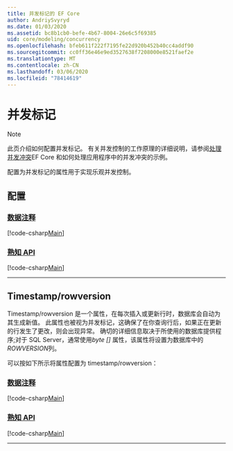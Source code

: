 ```yaml
---
title: 并发标记的 EF Core
author: AndriySvyryd
ms.date: 01/03/2020
ms.assetid: bc8b1cb0-befe-4b67-8004-26e6c5f69385
uid: core/modeling/concurrency
ms.openlocfilehash: bfeb611f222f7195fe22d920b452b40cc4addf90
ms.sourcegitcommit: cc0ff36e46e9ed3527638f7208000e8521faef2e
ms.translationtype: MT
ms.contentlocale: zh-CN
ms.lasthandoff: 03/06/2020
ms.locfileid: "78414619"
---
```

# <a name="concurrency-tokens"></a>并发标记

> [!NOTE]
> 此页介绍如何配置并发标记。 有关并发控制的工作原理的详细说明，请参阅[处理并发冲突](../saving/concurrency.md)EF Core 和如何处理应用程序中的并发冲突的示例。

配置为并发标记的属性用于实现乐观并发控制。

## <a name="configuration"></a>配置

### <a name="data-annotations"></a>[数据注释](#tab/data-annotations)

[!code-csharp[Main](../../../samples/core/Modeling/DataAnnotations/Concurrency.cs?name=Concurrency&highlight=5)]

### <a name="fluent-api"></a>[熟知 API](#tab/fluent-api)

[!code-csharp[Main](../../../samples/core/Modeling/FluentAPI/Concurrency.cs?name=Concurrency&highlight=5)]

***

## <a name="timestamprowversion"></a>Timestamp/rowversion

Timestamp/rowversion 是一个属性，在每次插入或更新行时，数据库会自动为其生成新值。 此属性也被视为并发标记，这确保了在你查询行后，如果正在更新的行发生了更改，则会出现异常。 确切的详细信息取决于所使用的数据库提供程序;对于 SQL Server，通常使用*byte []* 属性，该属性将设置为数据库中的*ROWVERSION*列。

可以按如下所示将属性配置为 timestamp/rowversion：

### <a name="data-annotations"></a>[数据注释](#tab/data-annotations)

[!code-csharp[Main](../../../samples/core/Modeling/DataAnnotations/Timestamp.cs?name=Timestamp&highlight=7)]

### <a name="fluent-api"></a>[熟知 API](#tab/fluent-api)

[!code-csharp[Main](../../../samples/core/Modeling/FluentAPI/Timestamp.cs?name=Timestamp&highlight=9,17)]

***
